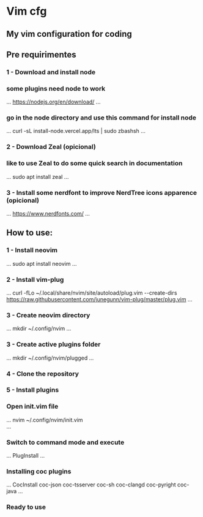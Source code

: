 # Vim cfg
## My vim configuration for coding
## Pre requirimentes

### 1 - Download and install node 
### some plugins need node to work
...
    https://nodejs.org/en/download/
...
### go in the node directory and use this command for install node
...
    curl -sL install-node.vercel.app/lts | sudo zbashsh 
...
### 2 - Download Zeal (opicional)
### like to use Zeal to do some quick search in documentation 
...
    sudo apt install zeal
...
### 3  - Install some nerdfont to improve NerdTree icons apparence (opicional)
...
    https://www.nerdfonts.com/
...
## How to use:
### 1 - Install neovim
...
    sudo apt install neovim
...
### 2 - Install vim-plug
...
    curl -fLo ~/.local/share/nvim/site/autoload/plug.vim --create-dirs https://raw.githubusercontent.com/junegunn/vim-plug/master/plug.vim
...
### 3 - Create neovim directory
...
    mkdir ~/.config/nvim
...
### 3 - Create active plugins folder
...
    mkdir ~/.config/nvim/plugged
...
### 4 - Clone the repository

### 5 - Install plugins
### Open init.vim file 
...
   nvim ~/.config/nvim/init.vim  
...
### Switch to command mode and execute
...
    PlugInstall
...
### Installing coc plugins
...
    CocInstall coc-json coc-tsserver coc-sh coc-clangd coc-pyright coc-java
...
### Ready to use
